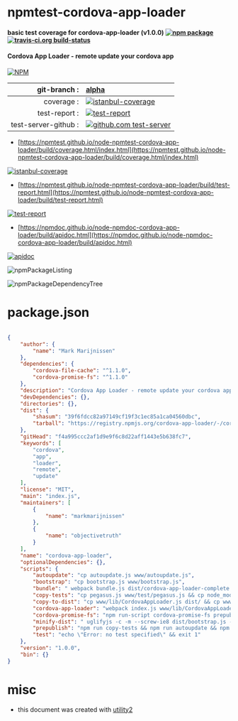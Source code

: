 # npmtest-cordova-app-loader

#### basic test coverage for  cordova-app-loader (v1.0.0)  [![npm package](https://img.shields.io/npm/v/npmtest-cordova-app-loader.svg?style=flat-square)](https://www.npmjs.org/package/npmtest-cordova-app-loader) [![travis-ci.org build-status](https://api.travis-ci.org/npmtest/node-npmtest-cordova-app-loader.svg)](https://travis-ci.org/npmtest/node-npmtest-cordova-app-loader)

#### Cordova App Loader - remote update your cordova app

[![NPM](https://nodei.co/npm/cordova-app-loader.png?downloads=true&downloadRank=true&stars=true)](https://www.npmjs.com/package/cordova-app-loader)

| git-branch : | [alpha](https://github.com/npmtest/node-npmtest-cordova-app-loader/tree/alpha)|
|--:|:--|
| coverage : | [![istanbul-coverage](https://npmtest.github.io/node-npmtest-cordova-app-loader/build/coverage.badge.svg)](https://npmtest.github.io/node-npmtest-cordova-app-loader/build/coverage.html/index.html)|
| test-report : | [![test-report](https://npmtest.github.io/node-npmtest-cordova-app-loader/build/test-report.badge.svg)](https://npmtest.github.io/node-npmtest-cordova-app-loader/build/test-report.html)|
| test-server-github : | [![github.com test-server](https://npmtest.github.io/node-npmtest-cordova-app-loader/GitHub-Mark-32px.png)](https://npmtest.github.io/node-npmtest-cordova-app-loader/build/app/index.html) | | build-artifacts : | [![build-artifacts](https://npmtest.github.io/node-npmtest-cordova-app-loader/glyphicons_144_folder_open.png)](https://github.com/npmtest/node-npmtest-cordova-app-loader/tree/gh-pages/build)|

- [https://npmtest.github.io/node-npmtest-cordova-app-loader/build/coverage.html/index.html](https://npmtest.github.io/node-npmtest-cordova-app-loader/build/coverage.html/index.html)

[![istanbul-coverage](https://npmtest.github.io/node-npmtest-cordova-app-loader/build/screenCapture.buildCi.browser.%252Ftmp%252Fbuild%252Fcoverage.lib.html.png)](https://npmtest.github.io/node-npmtest-cordova-app-loader/build/coverage.html/index.html)

- [https://npmtest.github.io/node-npmtest-cordova-app-loader/build/test-report.html](https://npmtest.github.io/node-npmtest-cordova-app-loader/build/test-report.html)

[![test-report](https://npmtest.github.io/node-npmtest-cordova-app-loader/build/screenCapture.buildCi.browser.%252Ftmp%252Fbuild%252Ftest-report.html.png)](https://npmtest.github.io/node-npmtest-cordova-app-loader/build/test-report.html)

- [https://npmdoc.github.io/node-npmdoc-cordova-app-loader/build/apidoc.html](https://npmdoc.github.io/node-npmdoc-cordova-app-loader/build/apidoc.html)

[![apidoc](https://npmdoc.github.io/node-npmdoc-cordova-app-loader/build/screenCapture.buildCi.browser.%252Ftmp%252Fbuild%252Fapidoc.html.png)](https://npmdoc.github.io/node-npmdoc-cordova-app-loader/build/apidoc.html)

![npmPackageListing](https://npmtest.github.io/node-npmtest-cordova-app-loader/build/screenCapture.npmPackageListing.svg)

![npmPackageDependencyTree](https://npmtest.github.io/node-npmtest-cordova-app-loader/build/screenCapture.npmPackageDependencyTree.svg)



# package.json

```json

{
    "author": {
        "name": "Mark Marijnissen"
    },
    "dependencies": {
        "cordova-file-cache": "^1.1.0",
        "cordova-promise-fs": "^1.1.0"
    },
    "description": "Cordova App Loader - remote update your cordova app",
    "devDependencies": {},
    "directories": {},
    "dist": {
        "shasum": "39f6fdcc82a97149cf19f3c1ec85a1ca04560dbc",
        "tarball": "https://registry.npmjs.org/cordova-app-loader/-/cordova-app-loader-1.0.0.tgz"
    },
    "gitHead": "f4a995ccc2af1d9e9f6c8d22aff1443e5b638fc7",
    "keywords": [
        "cordova",
        "app",
        "loader",
        "remote",
        "update"
    ],
    "license": "MIT",
    "main": "index.js",
    "maintainers": [
        {
            "name": "markmarijnissen"
        },
        {
            "name": "objectivetruth"
        }
    ],
    "name": "cordova-app-loader",
    "optionalDependencies": {},
    "scripts": {
        "autoupdate": "cp autoupdate.js www/autoupdate.js",
        "bootstrap": "cp bootstrap.js www/bootstrap.js",
        "bundle": " webpack bundle.js dist/cordova-app-loader-complete.js && cp dist/cordova-app-loader-complete.js www/lib/cordova-app-loader-complete.js",
        "copy-tests": "cp pegasus.js www/test/pegasus.js && cp node_modules/cordova-promise-fs/test/tests.js www/test/cordova-promise-fs-tests.js && cp node_modules/cordova-file-cache/test/tests.js www/test/cordova-file-cache-tests.js",
        "copy-to-dist": "cp www/lib/CordovaAppLoader.js dist/ && cp www/lib/CordovaPromiseFS.js dist/ && cp www/bootstrap.js dist/ && cp www/autoupdate.js dist/",
        "cordova-app-loader": "webpack index.js www/lib/CordovaAppLoader.js --output-library CordovaAppLoader --output-library-target var",
        "cordova-promise-fs": "npm run-script cordova-promise-fs prepublish && cp node_modules/cordova-file-cache/node_modules/cordova-promise-fs/dist/CordovaPromiseFS.js www/lib/CordovaPromiseFS.js",
        "minify-dist": " uglifyjs -c -m --screw-ie8 dist/bootstrap.js -o dist/bootstrap.min.js && uglifyjs -c -m --screw-ie8 dist/autoupdate.js -o dist/autoupdate.min.js && uglifyjs -c -m --screw-ie8 dist/CordovaPromiseFS.js -o dist/CordovaPromiseFS.min.js && uglifyjs -c -m --screw-ie8 dist/CordovaAppLoader.js -o dist/CordovaAppLoader.min.js && uglifyjs -c -m --screw-ie8 dist/cordova-app-loader-complete.js > dist/cordova-app-loader-complete.min.js",
        "prepublish": "npm run copy-tests && npm run autoupdate && npm run bootstrap && npm run cordova-app-loader && npm run copy-to-dist && npm run bundle && npm run minify-dist",
        "test": "echo \"Error: no test specified\" && exit 1"
    },
    "version": "1.0.0",
    "bin": {}
}
```



# misc
- this document was created with [utility2](https://github.com/kaizhu256/node-utility2)
